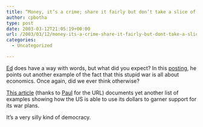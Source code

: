 ```yaml
---
title: “Money, it’s a crime; share it fairly but don’t take a slice of my pie; money, so they say; is the root of all evil today”
author: cpbotha
type: post
date: 2003-03-12T21:05:19+00:00
url: /2003/03/12/money-its-a-crime-share-it-fairly-but-dont-take-a-slice-of-my-pie-money-so-they-say-is-the-root-of-all-evil-today/
categories:
  - Uncategorized

---
```

[Ed][1] does have a way with words, but what did you expect? In this [posting][2], he points out another example of the fact that this stupid war is all about economics. Once again, did we ever think otherwise?

[This article][3] (thanks to [Paul][4] for the URL) documents yet another list of examples showing how the US is able to use its dollars to garner support for its war plans.

It&#8217;s a very silly kind of democracy.

 [1]: http://cpbotha.net/weblogs/chadwick/
 [2]: http://cpbotha.net/weblogs/chadwick/archives/000093.html
 [3]: http://www.reuters.com/newsArticle.jhtml?type=politicsNews&storyID=2350205
 [4]: http://cpbotha.net/weblogs/paul/
